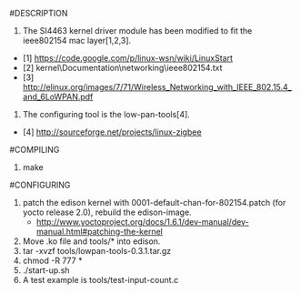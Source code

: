 #DESCRIPTION
1. The SI4463 kernel driver module has been modified to fit the ieee802154 mac layer[1,2,3].
 * [1] https://code.google.com/p/linux-wsn/wiki/LinuxStart
 * [2] kernel\Documentation\networking\ieee802154.txt
 * [3] http://elinux.org/images/7/71/Wireless_Networking_with_IEEE_802.15.4_and_6LoWPAN.pdf
1. The configuring tool is the low-pan-tools[4].
 * [4] http://sourceforge.net/projects/linux-zigbee

#COMPILING

1. make

#CONFIGURING
1. patch the edison kernel with 0001-default-chan-for-802154.patch (for yocto release 2.0), rebuild the edison-image.
	* http://www.yoctoproject.org/docs/1.6.1/dev-manual/dev-manual.html#patching-the-kernel
1. Move .ko file and tools/* into edison. 
1. tar -xvzf tools/lowpan-tools-0.3.1.tar.gz
2. chmod -R 777 *
3. ./start-up.sh
4. A test example is tools/test-input-count.c
